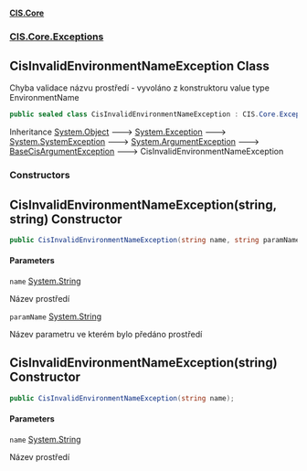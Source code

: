 #### [CIS.Core](index.md 'index')
### [CIS.Core.Exceptions](CIS.Core.Exceptions.md 'CIS.Core.Exceptions')

## CisInvalidEnvironmentNameException Class

Chyba validace názvu prostředí - vyvoláno z konstruktoru value type EnvironmentName

```csharp
public sealed class CisInvalidEnvironmentNameException : CIS.Core.Exceptions.BaseCisArgumentException
```

Inheritance [System.Object](https://docs.microsoft.com/en-us/dotnet/api/System.Object 'System.Object') &#129106; [System.Exception](https://docs.microsoft.com/en-us/dotnet/api/System.Exception 'System.Exception') &#129106; [System.SystemException](https://docs.microsoft.com/en-us/dotnet/api/System.SystemException 'System.SystemException') &#129106; [System.ArgumentException](https://docs.microsoft.com/en-us/dotnet/api/System.ArgumentException 'System.ArgumentException') &#129106; [BaseCisArgumentException](CIS.Core.Exceptions.BaseCisArgumentException.md 'CIS.Core.Exceptions.BaseCisArgumentException') &#129106; CisInvalidEnvironmentNameException
### Constructors

<a name='CIS.Core.Exceptions.CisInvalidEnvironmentNameException.CisInvalidEnvironmentNameException(string,string)'></a>

## CisInvalidEnvironmentNameException(string, string) Constructor

```csharp
public CisInvalidEnvironmentNameException(string name, string paramName);
```
#### Parameters

<a name='CIS.Core.Exceptions.CisInvalidEnvironmentNameException.CisInvalidEnvironmentNameException(string,string).name'></a>

`name` [System.String](https://docs.microsoft.com/en-us/dotnet/api/System.String 'System.String')

Název prostředí

<a name='CIS.Core.Exceptions.CisInvalidEnvironmentNameException.CisInvalidEnvironmentNameException(string,string).paramName'></a>

`paramName` [System.String](https://docs.microsoft.com/en-us/dotnet/api/System.String 'System.String')

Název parametru ve kterém bylo předáno prostředí

<a name='CIS.Core.Exceptions.CisInvalidEnvironmentNameException.CisInvalidEnvironmentNameException(string)'></a>

## CisInvalidEnvironmentNameException(string) Constructor

```csharp
public CisInvalidEnvironmentNameException(string name);
```
#### Parameters

<a name='CIS.Core.Exceptions.CisInvalidEnvironmentNameException.CisInvalidEnvironmentNameException(string).name'></a>

`name` [System.String](https://docs.microsoft.com/en-us/dotnet/api/System.String 'System.String')

Název prostředí